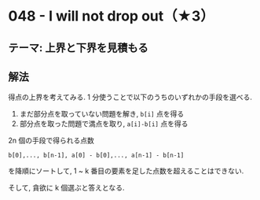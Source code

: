 # 048 - I will not drop out（★3）

## テーマ: 上界と下界を見積もる

## 解法
得点の上界を考えてみる. 1 分使うことで以下のうちのいずれかの手段を選べる.

1. まだ部分点を取っていない問題を解き, `b[i]` 点を得る
1. 部分点を取った問題で満点を取り, `a[i]-b[i]` 点を得る

2n 個の手段で得られる点数

```
b[0],..., b[n-1], a[0] - b[0],..., a[n-1] - b[n-1]
```

を降順にソートして, 1 ~ k 番目の要素を足した点数を超えることはできない.

そして, 貪欲に k 個選ぶと答えとなる.
